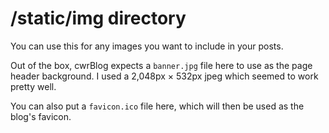 # /static/img directory

You can use this for any images you want to include in your posts.

Out of the box, cwrBlog expects a `banner.jpg` file here to use as the page header background.
I used a 2,048px × 532px jpeg which seemed to work pretty well.

You can also put a `favicon.ico` file here, which will then be used as the blog's favicon.

